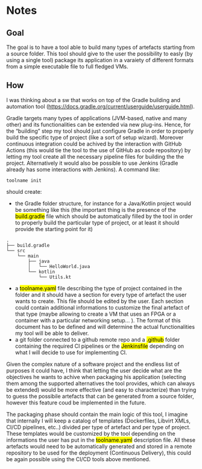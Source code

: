 # Notes
## Goal
The goal is to have a tool able to build many types of artefacts starting from a source folder. This tool should give to the user the possibility to easly (by using a single tool) package its application in a varaiety of different formats from a simple executable file to full fledged VMs.
## How
I was thinking about a sw that works on top of the Gradle building and automation tool (https://docs.gradle.org/current/userguide/userguide.html).

Gradle targets many types of applications (JVM-based, native and many other) and its functionalities can be extended via new plug-ins. Hence, for the “building” step my tool should just configure Gradle in order to properly build the specific type of project (like a sort of setup wizard). Moreover continuous integration could be achived by the interaction with GitHub Actions (this would tie the tool to the use of GitHub as code repository) by letting my tool create all the necessary pipeline files for building the the project. Alternatively it would also be possible to use Jenkins (Gradle already has some interactions with Jenkins). A command like:
```
toolname init
```
should create:
- the Gradle folder structure, for instance for a Java/Kotlin project would be something like this (the important thing is the presence of the <mark>build.gradle</mark> file which should be automatically filled by the tool in order to properly build the particular type of project, or at least it should provide the starting point for it)
```
.
├── build.gradle
└── src
    └── main
        ├── java
        │   └── HelloWorld.java
        └── kotlin
            └── Utils.kt
```
- a <mark>toolname.yaml</mark> file describing the type of project contained in the folder and it should have a section for every type of artefact the user wants to create. This file should be edited by the user. Each section could contain additional informations to customize the final artefact of that type (maybe allowing to create a VM that uses an FPGA or a container with a particular networking setup... ). The format of this document has to be defined and will determine the actual functionalities my tool will be able to deliver.
- a git folder connected to a github remote repo and a <mark>.github</mark> folder containing the required CI pipelines or the <mark>Jenkinsfile</mark> depending on what I will decide to use for implementing CI.

Given the complex nature of a software project and the endless list of purposes it could have, I think that letting the user decide what are the objectives he wants to achive when packaging his application (selecting them among the supported alternatives the tool provides, which can always be extended) would be more effective (and easy to characterize) than trying to guess the possibile artefacts that can be generated from a source folder, however this feature coud be implemented in the future.

The packaging phase should contain the main logic of this tool, I imagine that internally I will keep a catalog of templates (Dockerfiles, Libvirt XMLs, CI/CD pipelines, etc..) divided per type of artefact and per type of project. These templates would be customized by the tool depending on the informations the user has put in the <mark>toolname.yaml</mark> description file. All these artefacts would need to be automatically generated and stored in a remote repository to be used for the deployment (Continuous Delivery), this could be again possible using the CI/CD tools above mentioned.
